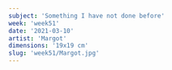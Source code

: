 ```yaml
---
subject: 'Something I have not done before'
week: 'week51'
date: '2021-03-10'
artist: 'Margot'
dimensions: '19x19 cm'
slug: 'week51/Margot.jpg'
---
```

